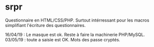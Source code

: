 # srpr
Questionnaire en HTML/CSS/PHP. Surtout intérressant pour les macros simplifiant l'écriture des questionnaires.

16/04/19 : Le masque est ok. Reste à faire la machinerie PHP/MySQL.
03/05/19 : toute a saisie est OK. Mots des passe cryptés.
